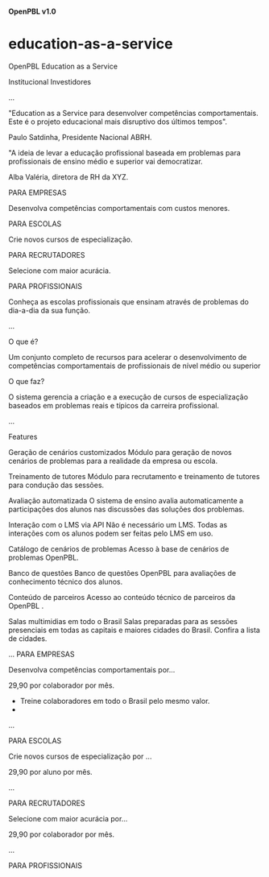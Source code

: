 #### OpenPBL v1.0

# education-as-a-service
OpenPBL Education as a Service 

Institucional
Investidores 


...

"Education as a Service para desenvolver competências comportamentais. Este é o projeto educacional mais disruptivo dos últimos tempos". 

Paulo Satdinha, Presidente Nacional ABRH.

"A ideia de levar a educação profissional baseada em problemas para profissionais de ensino médio e superior vai democratizar.

Alba Valéria, diretora de RH da XYZ.


PARA EMPRESAS

Desenvolva competências comportamentais com custos menores.


PARA ESCOLAS

Crie novos cursos de especialização.


PARA RECRUTADORES

Selecione com maior acurácia. 


PARA PROFISSIONAIS 

Conheça as escolas profissionais que ensinam através de problemas do dia-a-dia da sua função. 

...

 O que é? 
 
 Um conjunto  completo  de recursos para acelerar o desenvolvimento de competências comportamentais de profissionais de nível médio ou superior


O que faz?

O sistema gerencia a criação e a execução de cursos de especialização baseados em problemas reais e típicos da carreira profissional.



...

Features 

Geração de cenários customizados
Módulo para geração de novos cenários de problemas para a realidade da empresa ou escola. 

Treinamento de tutores
Módulo para recrutamento e treinamento de tutores para condução das sessões.

Avaliação automatizada
O sistema de ensino avalia automaticamente a participações dos alunos nas discussões das  soluções dos problemas.

Interação com o LMS  via API
Não é necessário um LMS. Todas as interações com os alunos podem ser feitas pelo LMS em uso. 

Catálogo de cenários de problemas
Acesso à base de cenários de problemas OpenPBL.

Banco de questões 
Banco de questões OpenPBL para avaliações de conhecimento técnico dos alunos.

Conteúdo de parceiros 
Acesso ao conteúdo técnico de parceiros da OpenPBL .

Salas multimidias em todo o Brasil
Salas preparadas para as sessões presenciais em todas as capitais e maiores cidades do Brasil. Confira a lista de cidades. 



...
PARA EMPRESAS

Desenvolva competências comportamentais por... 

29,90 por colaborador por mês. 

- Treine colaboradores em todo o Brasil pelo mesmo valor.
- 


...

PARA ESCOLAS

Crie novos cursos de especialização por ...

29,90 por aluno por mês. 



... 

PARA RECRUTADORES

Selecione com maior acurácia por...  

29,90 por colaborador por mês. 



...

PARA PROFISSIONAIS 


